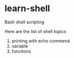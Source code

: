 # learn-shell

Bash shell scripting

Here are the list of shell  topics

1. printing with echo commend
2. variable
3. functions